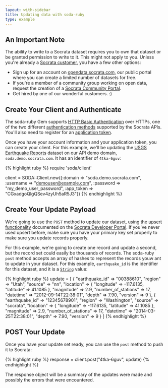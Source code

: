 ```yaml
---
layout: with-sidebar
title: Updating data with soda-ruby
type: example
---
```


## An Important Note

The ability to write to a Socrata dataset requires you to own that dataset or be granted permission to write to it. This might not apply to you. Unless you're already a [Socrata customer](http://www.socrata.com/customer-spotlight/), you have a few other options:

- Sign up for an account on [opendata.socrata.com](http://opendata.socrata.com), our public portal where you can create a limited number of datasets for free.
- If you're a member of a community group working on open data, request the creation of a [Socrata Community Portal](http://communities.socrata.com).
- Get hired by one of our wonderful customers. :)

## Create Your Client and Authenticate

The soda-ruby Gem supports [HTTP Basic Authentication](http://en.wikipedia.org/wiki/Basic_access_authentication) over HTTPs, one of the two different [authentication methods](http://dev.socrata.com/docs/authentication.html) supported by the Socrata APIs. You'll also need to register for an [application token](http://dev.socrata.com/docs/app-tokens.html).

Once you have your account information and your application token, you can create your client. For this example, we'll be updating the [USGS Earthquake Reports](https://soda.demo.socrata.com/dataset/USGS-Earthquake-Reports/4tka-6guv) dataset on our API demo domain, `soda.demo.socrata.com`. It has an identifier of `4tka-6guv`:

{% highlight ruby %}
require 'soda/client'

client = SODA::Client.new({:domain => "soda.demo.socrata.com",
                           :username => "demouser@example.com",
                           :password => "my_demo_user_password",
                           :app_token => "CGxadgoQlgQSev4zyUh5aR5J3"})
{% endhighlight %}

## Create Your Update Payload

We're going to use the `POST` method to update our dataset, using the [upsert functionality](http://dev.socrata.com/publishers/upsert.html) documented on the [Socrata Developer Portal](http://dev.socrata.com). If you've never used upsert before, make sure you have your primary key set properly to make sure you update records properly.

For this example, we're going to create one record and update a second, but the record set could easily be thousands of records. The soda-ruby `post` method accepts an array of hashes to represent the records youw ant to update in your dataset. For this example, `earthquake_id` is the identifier for this dataset, and it is a [`String`](http://dev.socrata.com/docs/datatypes/string.html) value:

{% highlight ruby %}
update = [ {
  "earthquake_id" => "00388610",
  "region" => "Utah",
  "source" => "nn",
  "location" => {
    "longitude" => -117.6135,
    "latitude" => 41.1085
  },
  "magnitude" => 2.9,
  "number_of_stations" => 17,
  "datetime" => "2012-09-14T22:38:01",
  "depth" => 7.90,
  "version" => 9
}, {
  "earthquake_id" => "12345678901",
  "region" => "Washington",
  "source" => "socrata",
  "location" => {
    "longitude" => -117.6135,
    "latitude" => 41.1085
  },
  "magnitude" => 2.9,
  "number_of_stations" => 17,
  "datetime" => "2014-03-25T22:38:01",
  "depth" => 7.90,
  "version" => 9
} ] 
{% endhighlight %}

## POST Your Update

Once you have your update set ready, you can use the `post` method to push it to Socrata:

{% highlight ruby %}
response = client.post("4tka-6guv", update)
{% endhighlight %}

The response object will be a summary of the updates were made and possibly the errors that were encountered.

